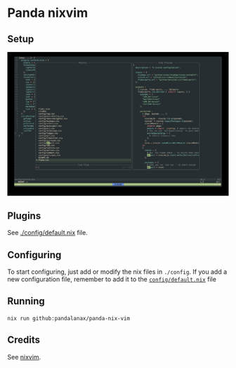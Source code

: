 # Panda nixvim

## Setup

![Panda nixvim](./pics/panda-nix-vim.jpg)

## Plugins

See [./config/default.nix](./config/default.nix) file.

## Configuring

To start configuring, just add or modify the nix files in `./config`.
If you add a new configuration file, remember to add it to the
[`config/default.nix`](./config/default.nix) file

## Running

```
nix run github:pandalanax/panda-nix-vim
```

## Credits

See [nixvim](https://github.com/nix-community/nixvim).
